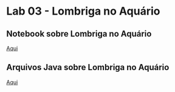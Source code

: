 # Lab 03 - Lombriga no Aquário

## Notebook sobre Lombriga no Aquário
[Aqui](notebook/lab-lombriga.ipynb)

## Arquivos Java sobre Lombriga no Aquário
[Aqui](src/mc322/lab03)